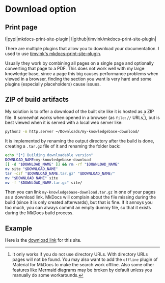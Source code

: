 # Download option

## Print page

I|pypi|mkdocs-print-site-plugin|
I|github|timvink/mkdocs-print-site-plugin|

There are multiple plugins that allow you to download your documentation.
I used to use [timvink's mkdocs-print-site-plugin](https://github.com/timvink/mkdocs-print-site-plugin).

Usually they work by combining all pages on a single page and optionally converting that page to a PDF.
This does not work well with my large knowledge base, since a page this big causes performance problems when viewed in a browser, finding the section you want is very hard and some plugins (especially placeholders) cause issues.

## ZIP of build artifacts

My solution is to offer a download of the built site like it is hosted as a ZIP file.
It somewhat works when opened in a browser (as `file://` URLs[^1]), but is best viewed when it is served with a local web server like:
```bash
python3 -m http.server ~/Downloads/my-knowledgebase-download/
```

It is implemented by renaming the output directory after the build is done, creating a `.tar.gz` file of it and renaming the folder back:
```bash
echo "[*] Building downloadable version"
DOWNLOAD_NAME=my-knowledgebase-download
[[ -d "$DOWNLOAD_NAME" ]] && rm -rf "$DOWNLOAD_NAME"
mv site "$DOWNLOAD_NAME"
tar -czf "$DOWNLOAD_NAME.tar.gz" "$DOWNLOAD_NAME/"
mv "$DOWNLOAD_NAME" site
mv -f "$DOWNLOAD_NAME.tar.gz" site/
```

Then you can link `my-knowledgebase-download.tar.gz` in one of your pages as a download link.
MkDocs will complain about the file missing during the build (since it is only created afterwards), but that is fine.
If it annoys you too much, you can always commit an empty dummy file, so that it exists during the MkDocs build process.

## Example

Here is the [download link](../my-knowledgebase-download.tar.gz) for this site.


[^1]: It only works if you do not use directory URLs. With directory URLs pages will not be found. You may also want to add the `offline` plugin of Material for MkDocs to make the search work offline. Also some other features like Mermaid diagrams may be broken by default unless you manually do some workarounds.

